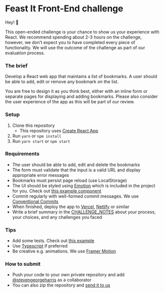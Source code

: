 # Feast It Front-End challenge

Hey! 👋

This open-ended challenge is your chance to show us your experience with React. We recommend spending about 2-3 hours on the challenge, however, we don’t expect you to have completed every piece of functionality. We will use the outcome of the challenge as part of our evaluation process.

### The brief

Develop a React web app that maintains a list of bookmarks. A user should be able to add, edit or remove any bookmark on the list.

You are free to design it as you think best, either with an inline form or separate pages for displaying and adding bookmarks. Please also consider the user experience of the app as this will be part of our review.

### Setup

1. Clone this repository
   - This repository uses [Create React App](https://create-react-app.dev/docs/getting-started)
2. Run `yarn` or `npm install`
3. Run `yarn start` or `npm start`

### Requirements

- The user should be able to add, edit and delete the bookmarks
- The form must validate that the input is a valid URL and display appropriate error messages
- Bookmarks must persist page reload (use LocalStorage)
- The UI should be styled using [Emotion](https://emotion.sh/docs/styled) which is included in the project for you. Check out [this example component](src/components/Header)
- Commit regularly with well-formed commit messages. We use [Conventional Commits](https://www.conventionalcommits.org/en/v1.0.0-beta.4/)
- When finished, deploy the app to [Vercel](https://vercel.com/), [Netlify](https://www.netlify.com/) or similar
- Write a brief summary in the [CHALLENGE_NOTES](CHALLENGE_NOTES.md) about your process, your choices, and any challenges you faced

### Tips

- Add some tests. Check out [this example](src/components/Header/Header.test.js)
- Use [Typescript](https://create-react-app.dev/docs/adding-typescript) if preferred
- Be creative e.g. animations. We use [Framer Motion](https://www.framer.com/api/motion/)

### How to submit

- Push your code to your own private repository and add [@stevengeorgeharris](https://github.com/stevengeorgeharris) as a collaborator
- You can also zip the repository and [send it to us](mailto:steven@feast-it.com)
